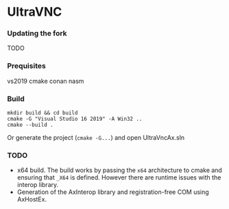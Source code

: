 # UltraVNC

### Updating the fork

TODO

### Prequisites

vs2019
cmake
conan
nasm

### Build

```
mkdir build && cd build
cmake -G "Visual Studio 16 2019" -A Win32 ..
cmake --build .
```

Or generate the project (`cmake -G...`) and open UltraVncAx.sln

### TODO

- x64 build. The build works by passing the `x64` architecture to cmake and ensuring that `_X64` is defined. However there are runtime issues with the interop library.
- Generation of the AxInterop library and registration-free COM using AxHostEx.
